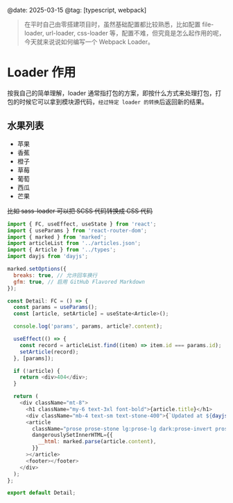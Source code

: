 @date: 2025-03-15
@tag: [typescript, webpack]

> 在平时自己由零搭建项目时，虽然基础配置都比较熟悉，比如配置 file-loader, url-loader, css-loader 等，配置不难，但究竟是怎么起作用的呢，今天就来说说如何编写一个 Webpack Loader。

# Loader 作用

按我自己的简单理解，loader 通常指打包的方案，即按什么方式来处理打包，打包的时候它可以拿到模块源代码，`经过特定 loader 的转换`后返回新的结果。

## 水果列表

- 苹果
- 香蕉
- 橙子
- 草莓
- 葡萄
- 西瓜
- 芒果

~~比如 sass-loader 可以把 SCSS 代码转换成 CSS 代码~~

```js
import { FC, useEffect, useState } from 'react';
import { useParams } from 'react-router-dom';
import { marked } from 'marked';
import articleList from '../articles.json';
import { Article } from '../types';
import dayjs from 'dayjs';

marked.setOptions({
  breaks: true, // 允许回车换行
  gfm: true, // 启用 GitHub Flavored Markdown
});

const Detail: FC = () => {
  const params = useParams();
  const [article, setArticle] = useState<Article>();

  console.log('params', params, article?.content);

  useEffect(() => {
    const record = articleList.find((item) => item.id === params.id);
    setArticle(record);
  }, [params]);

  if (!article) {
    return <div>404</div>;
  }

  return (
    <div className="mt-8">
      <h1 className="my-6 text-3xl font-bold">{article.title}</h1>
      <div className="mb-4 text-sm text-stone-400">{`Updated at ${dayjs(article.date).format('YYYY.MM.DD')}`}</div>
      <article
        className="prose prose-stone lg:prose-lg dark:prose-invert prose-headings:font-bold prose-h1:text-2xl prose-h2:text-xl prose-h3:text-lg prose-a:text-blue-600 prose-code:text-blue-600 prose-pre:bg-gray-100 prose-pre:p-4 prose-pre:rounded-lg prose-img:rounded-lg max-w-none"
        dangerouslySetInnerHTML={{
          __html: marked.parse(article.content),
        }}
      ></article>
      <footer></footer>
    </div>
  );
};

export default Detail;
```
